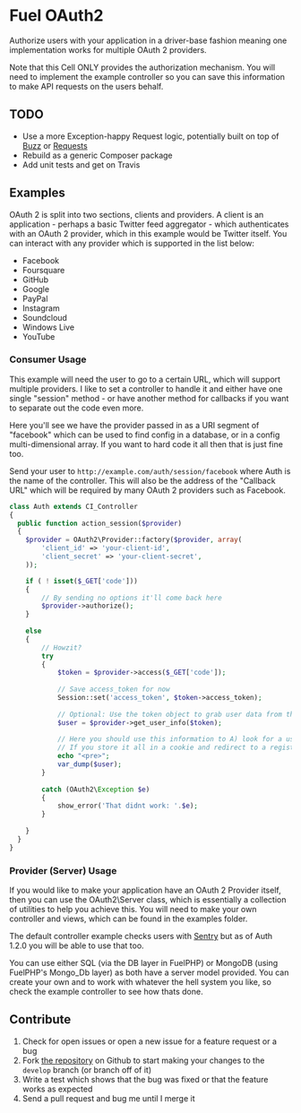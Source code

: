 # Fuel OAuth2

Authorize users with your application in a driver-base fashion meaning one implementation works for multiple OAuth 2 providers.

Note that this Cell ONLY provides the authorization mechanism. You will need to implement the example controller so you can save this information to make API requests on the users behalf.

## TODO

- Use a more Exception-happy Request logic, potentially built on top of [Buzz](https://github.com/kriswallsmith/Buzz) or [Requests](https://github.com/rmccue/Requests)
- Rebuild as a generic Composer package
- Add unit tests and get on Travis

## Examples

OAuth 2 is split into two sections, clients and providers. A client is an application - perhaps a basic Twitter feed aggregator - which 
authenticates with an OAuth 2 provider, which in this example would be Twitter itself. You can interact with any provider which is supported in 
the list below:

- Facebook
- Foursquare
- GitHub
- Google
- PayPal
- Instagram
- Soundcloud
- Windows Live
- YouTube

### Consumer Usage

This example will need the user to go to a certain URL, which will support multiple providers. I like to set a controller to handle it and either have one single "session" method - or have another method for callbacks if you want to separate out the code even more.

Here you'll see we have the provider passed in as a URI segment of "facebook" which can be used to find config in a database, or in a config multi-dimensional array. If you want to hard code it all then that is just fine too.

Send your user to `http://example.com/auth/session/facebook` where Auth is the name of the controller. This will also be the address of the "Callback URL" which will be required by many OAuth 2 providers such as Facebook.

```php
class Auth extends CI_Controller
{
  public function action_session($provider)
  {	
  	$provider = OAuth2\Provider::factory($provider, array(
  		'client_id' => 'your-client-id',
  		'client_secret' => 'your-client-secret',
  	));

  	if ( ! isset($_GET['code']))
  	{
  		// By sending no options it'll come back here
  		$provider->authorize();
  	}
  	
  	else
  	{
  		// Howzit?
  		try
  		{
  			$token = $provider->access($_GET['code']);
  			
  			// Save access_token for now
  			Session::set('access_token', $token->access_token);
  			
  			// Optional: Use the token object to grab user data from the API
  			$user = $provider->get_user_info($token);
  			
  			// Here you should use this information to A) look for a user B) help a new user sign up with existing data.
  			// If you store it all in a cookie and redirect to a registration page this is crazy-simple.
  			echo "<pre>";
  			var_dump($user);
  		}
  		
  		catch (OAuth2\Exception $e)
  		{
  			show_error('That didnt work: '.$e);
  		}
  		
  	}
  }
}
```



###  Provider (Server) Usage

If you would like to  make your application have an OAuth 2 Provider itself, then you can use the OAuth2\Server class, which is essentially
a collection of utilities to help you achieve this. You will need to make your own controller and views, which can be found in the examples folder.

The default controller example checks users with [Sentry](http://sentry.cartalyst.com/) but as of Auth 1.2.0 you will be able to use that too.

You can use either SQL (via the DB layer in FuelPHP) or MongoDB (using FuelPHP's Mongo_Db layer) as both have a server model provided. You can create your own and to work with whatever the hell system you like, so check the example controller to see how thats done.


Contribute
----------

1. Check for open issues or open a new issue for a feature request or a bug
2. Fork [the repository][] on Github to start making your changes to the
    `develop` branch (or branch off of it)
3. Write a test which shows that the bug was fixed or that the feature works as expected
4. Send a pull request and bug me until I merge it

[the repository]: https://github.com/fuel-packages/fuel-oauth2